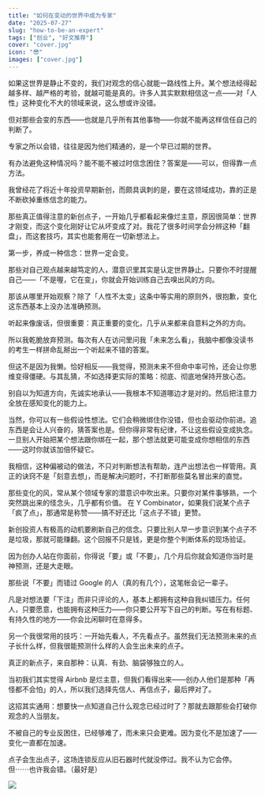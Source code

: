 ```yaml
---
title: "如何在变动的世界中成为专家"
date: "2025-07-27"
slug: "how-to-be-an-expert"
tags: ["创业", "好文推荐"]
cover: "cover.jpg"
icon: "😎"
images: ["cover.jpg"]
---
```

如果这世界是静止不变的，我们对观念的信心就能一路线性上升。某个想法经得起越多样、越严格的考验，就越可能是真的。许多人其实默默相信这一点——对「人性」这种变化不大的领域来说，这么想或许没错。



但对那些会变的东西——也就是几乎所有其他事物——你就不能再这样信任自己的判断了。



专家之所以会错，往往是因为他们精通的，是一个早已过期的世界。



有办法避免这种情况吗？能不能不被过时信念困住？答案是——可以，但得靠一点方法。



我曾经花了将近十年投资早期新创，而颇具讽刺的是，要在这领域成功，靠的正是不断砍掉重练信念的能力。



那些真正值得注意的新创点子，一开始几乎都看起来像烂主意，原因很简单：世界才刚变，而这个变化刚好让它从坏变成了对。我花了很多时间学会分辨这种「翻盘」，而这套技巧，其实也能套用在一切新想法上。



第一步，养成一种信念：世界一定会变。



那些对自己观点越来越笃定的人，潜意识里其实是认定世界静止。只要你不时提醒自己——「不是喔，它在变」，你就会开始训练自己去嗅出风的方向。



那该从哪里开始观察？除了「人性不太变」这条中等实用的原则外，很抱歉，变化这东西基本上没办法准确预测。



听起来像废话，但很重要：真正重要的变化，几乎从来都来自意料之外的方向。



所以我乾脆放弃预测。每次有人在访问里问我「未来怎么看」，我脑中都像没读书的考生一样拼命乱掰出一个听起来不错的答案。



但这不是因为我懒。恰好相反——我觉得，预测未来不但命中率可怜，还会让你思维变得僵硬。与其乱猜，不如选择更实际的策略：彻底、彻底地保持开放心态。



别自以为知道方向，先诚实地承认——我根本不知道哪边才是对的。然后把注意力全放在感知变化的能力上。



当然，你可以有一些假设性想法。它们会稍微绑住你没错，但也会驱动你前进。追东西是会让人兴奋的，猜答案也是。但你得非常有纪律，不让这些假设变成执念。
一旦别人开始把某个想法跟你绑在一起，那个想法就更可能变成你想相信的东西——这时你就该加倍怀疑它。



我相信，这种偏被动的做法，不只对判断想法有帮助，连产出想法也一样管用。真正的诀窍不是「刻意去想」，而是解决问题时，不打断那些莫名冒出来的直觉。



那些变化的风，常从某个领域专家的潜意识中吹出来。只要你对某件事够熟，一个突然跳出来的怪念头，几乎都有价值。
在 Y Combinator，如果我们说某个点子「疯了点」，那通常是称赞——搞不好还比「这点子不错」更赞。



新创投资人有极高的动机要刷新自己的信念。只要比别人早一步意识到某个点子不是垃圾，那就可能赚翻。这个回报不只是钱，更是你整个判断体系的现场验证。



因为创办人站在你面前，你得说「要」或「不要」，几个月后你就会知道你当时是神预测，还是大走眼。



那些说「不要」而错过 Google 的人（真的有几个），这笔帐会记一辈子。



凡是对想法要「下注」而非只评论的人，基本上都拥有这种自我纠错压力。任何人，只要愿意，也能拥有这种压力——你只要公开写下自己的判断。写在有标题、有持久性的地方——你会比闲聊时在意得多。



另一个我很常用的技巧：一开始先看人，不先看点子。虽然我们无法预测未来的点子长什么样，但我很能预测什么样的人会生出未来的点子。



真正的新点子，来自那种：认真、有劲、脑袋够独立的人。



当初我们其实觉得 Airbnb 是烂主意，但我们看得出来——创办人他们是那种「再怪都不会怕」的人，所以我们选择先信人、再信点子，最后押对了。



这招其实通用：想要快一点知道自己什么观念已经过时了？那就去跟那些会打破你观念的人当朋友。



不被自己的专业反困住，已经够难了，而未来只会更难。因为变化不是加速了——变化一直都在加速。



点子会生出点子，这场连锁反应从旧石器时代就没停过。我不认为它会停。
但⋯⋯也许我会错。（最好是）




![](https://prod-files-secure.s3.us-west-2.amazonaws.com/112d0858-5090-4d34-a606-b75eb8d65fd2/46476355-9cf3-4e99-9b7a-3531bc426380/1000202064.png?X-Amz-Algorithm=AWS4-HMAC-SHA256&X-Amz-Content-Sha256=UNSIGNED-PAYLOAD&X-Amz-Credential=ASIAZI2LB46666CB26EE%2F20251024%2Fus-west-2%2Fs3%2Faws4_request&X-Amz-Date=20251024T022256Z&X-Amz-Expires=3600&X-Amz-Security-Token=IQoJb3JpZ2luX2VjEJr%2F%2F%2F%2F%2F%2F%2F%2F%2F%2FwEaCXVzLXdlc3QtMiJHMEUCIQCoynD8GIU5M2kq%2BE7VsFx%2FmHzkqCGWTpOfM5SRHkQIKwIgST4WUG0s4mDTWOgJ58H23Y9P%2FWLHH9VLWs9VZnD8fx0q%2FwMIUxAAGgw2Mzc0MjMxODM4MDUiDDP%2BOgf2KZhOv6ZJcyrcA7CjXY2clKrWRPg6WaR7nZhQjFkCrb8hjPKzyoJ1Zt%2FeKJupp90IxoIoEB79wwD0TaAr%2BES54qCGepNR%2B50YDMBmHo8TNN9yvC1Zgr47vgiPkEgwUTvWEc99BtPfCxhNuElIRiFiHHDutjBxPYVdsTeafH8JdoSL38WMUVEB5MJeO7s4zVDNquxCnLNwg4vPtDPNcanPzr0rxCh7Y3AWClC9A40f4oY2baw920%2BbwgAmiGtr0FLjues8NugAvokTgeZSBUZsJXECHK2JM20jH2Rtr7W9sGcPRgT1gi25guew3zo4rav81feDKFutI0Wh%2B6TQ3MaVE%2BWWCqn7UIltcdDwOn%2Bqab0QBvXYjyBlYd%2FsyG1%2Fht%2Bx1OUoNJJ96gnZ%2BztBLVkS6dz7Wjeh0fF82sppAPkYDKpcWZDXjm497V%2Fyin79cXZpA30Kt6%2F0a32SzGq56FxRAnlCxsVuV7QTyWi8GONeM4W%2BHC0wREKpUQ9csElJ4MIPu1jO9AFbcjO0g1CL5pUhA2bCprgB4XG8slYeZvXTLtWbDCcy%2BcNw9c5V5Tqp1%2FT3kmIWLfCzH12tAlnWshYGKUgiFtiebWQZjBQC41g89I3MjeN0hUc7OCTZnm8RJAksFVbV0cbSMIiq68cGOqUBdFFPEo4%2FCbYv6XCOEiOcYbJO6TnU5qr5WIV0VV4IgTOQQ31QqliPHjhuyMr8mJmbyf4NS%2By3P6GmGM542qkpFcu9Tegz2gcbd3%2BfVpBRgKztz2VnRAFIBk2%2FN2n05m5rSRh8ePTD6%2Fkua%2BzaGXj%2F4Blm6ekrShT9Z3drxUAnjihF5pyCMg5fxWDJdzevb8Uu4znv3CwqLu1UCvhYwc6VA5fbtsty&X-Amz-Signature=7c96a359d9e3974036a4c9457f759b8381bd6bca1b4285a5bd841adff6e62218&X-Amz-SignedHeaders=host&x-amz-checksum-mode=ENABLED&x-id=GetObject)

